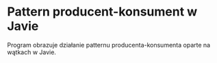 # Pattern producent-konsument w Javie
Program obrazuje działanie patternu producenta-konsumenta oparte na wątkach w Javie.
